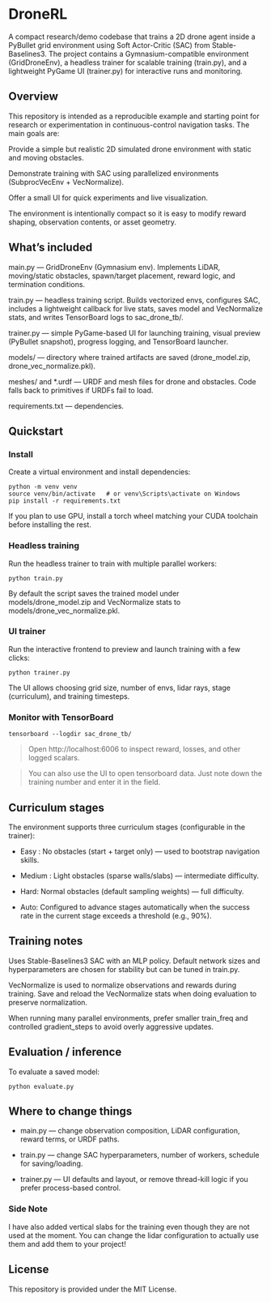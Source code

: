 # DroneRL

A compact research/demo codebase that trains a 2D drone agent inside a PyBullet grid environment using Soft Actor-Critic (SAC) from Stable-Baselines3. The project contains a Gymnasium-compatible environment (GridDroneEnv), a headless trainer for scalable training (train.py), and a lightweight PyGame UI (trainer.py) for interactive runs and monitoring.

## Overview

This repository is intended as a reproducible example and starting point for research or experimentation in continuous-control navigation tasks. The main goals are:

Provide a simple but realistic 2D simulated drone environment with static and moving obstacles.

Demonstrate training with SAC using parallelized environments (SubprocVecEnv + VecNormalize).

Offer a small UI for quick experiments and live visualization.

The environment is intentionally compact so it is easy to modify reward shaping, observation contents, or asset geometry.

## What’s included

main.py — GridDroneEnv (Gymnasium env). Implements LiDAR, moving/static obstacles, spawn/target placement, reward logic, and termination conditions.

train.py — headless training script. Builds vectorized envs, configures SAC, includes a lightweight callback for live stats, saves model and VecNormalize stats, and writes TensorBoard logs to sac_drone_tb/.

trainer.py — simple PyGame-based UI for launching training, visual preview (PyBullet snapshot), progress logging, and TensorBoard launcher.

models/ — directory where trained artifacts are saved (drone_model.zip, drone_vec_normalize.pkl).

meshes/ and *.urdf — URDF and mesh files for drone and obstacles. Code falls back to primitives if URDFs fail to load.

requirements.txt — dependencies.

## Quickstart

### Install

Create a virtual environment and install dependencies:

```
python -m venv venv
source venv/bin/activate   # or venv\Scripts\activate on Windows
pip install -r requirements.txt
```

If you plan to use GPU, install a torch wheel matching your CUDA toolchain before installing the rest.

### Headless training

Run the headless trainer to train with multiple parallel workers:
```
python train.py
```
By default the script saves the trained model under models/drone_model.zip and VecNormalize stats to models/drone_vec_normalize.pkl.

### UI trainer

Run the interactive frontend to preview and launch training with a few clicks:
```
python trainer.py
```
The UI allows choosing grid size, number of envs, lidar rays, stage (curriculum), and training timesteps.

### Monitor with TensorBoard
```
tensorboard --logdir sac_drone_tb/ 
```
> Open http://localhost:6006 to inspect reward, losses, and other logged scalars.

> You can also use the UI to open tensorboard data. Just note down the training number and enter it in the field.

## Curriculum stages

The environment supports three curriculum stages (configurable in the trainer):

- Easy : No obstacles (start + target only) — used to bootstrap navigation skills.

- Medium : Light obstacles (sparse walls/slabs) — intermediate difficulty.

- Hard: Normal obstacles (default sampling weights) — full difficulty.

- Auto: Configured to advance stages automatically when the success rate in the current stage exceeds a threshold (e.g., 90%).

## Training notes

Uses Stable-Baselines3 SAC with an MLP policy. Default network sizes and hyperparameters are chosen for stability but can be tuned in train.py.

VecNormalize is used to normalize observations and rewards during training. Save and reload the VecNormalize stats when doing evaluation to preserve normalization.

When running many parallel environments, prefer smaller train_freq and controlled gradient_steps to avoid overly aggressive updates.

## Evaluation / inference

To evaluate a saved model:
```
python evaluate.py
```
## Where to change things

- main.py — change observation composition, LiDAR configuration, reward terms, or URDF paths.

- train.py — change SAC hyperparameters, number of workers, schedule for saving/loading.

- trainer.py — UI defaults and layout, or remove thread-kill logic if you prefer process-based control.

### Side Note
I have also added vertical slabs for the training even though they are not used at the moment. You can change the lidar configuration to actually use them and add them to your project!

## License

This repository is provided under the MIT License.
